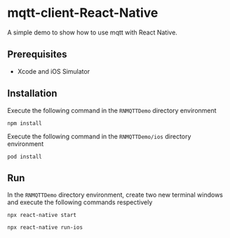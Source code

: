 # mqtt-client-React-Native

A simple demo to show how to use mqtt with React Native.



## Prerequisites

* Xcode and iOS Simulator



## Installation

Execute the following command in the `RNMQTTDemo` directory environment

```shell
npm install
```

Execute the following command in the `RNMQTTDemo/ios` directory environment

```shell
pod install
```



## Run

In the `RNMQTTDemo` directory environment, create two new terminal windows and execute the following commands respectively

```shell
npx react-native start
```

```shell
npx react-native run-ios
```



